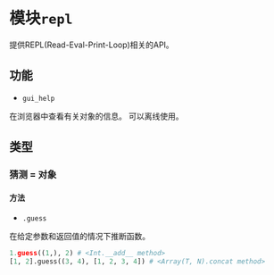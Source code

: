 # 模块`repl`

提供REPL(Read-Eval-Print-Loop)相关的API。

## 功能

* `gui_help`

在浏览器中查看有关对象的信息。 可以离线使用。

## 类型

### 猜测 = 对象

#### 方法

* `.guess`

在给定参数和返回值的情况下推断函数。

```python
1.guess((1,), 2) # <Int.__add__ method>
[1, 2].guess((3, 4), [1, 2, 3, 4]) # <Array(T, N).concat method>
```